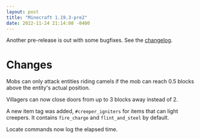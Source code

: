 ```yaml
---
layout: post
title: "Minecraft 1.19.3-pre2"
date: 2022-11-24 21:14:08 -0400
---
```


Another pre-release is out with some bugfixes. See the [changelog](https://www.minecraft.net/en-us/article/minecraft-1-19-3-pre-release-1).

# Changes

Mobs can only attack entities riding camels if the mob can reach 0.5 blocks above the entity's actual position.

Villagers can now close doors from up to 3 blocks away instead of 2.

A new item tag was added, `#creeper_igniters` for items that can light creepers. It contains `fire_charge` and `flint_and_steel` by default.

Locate commands now log the elapsed time.


